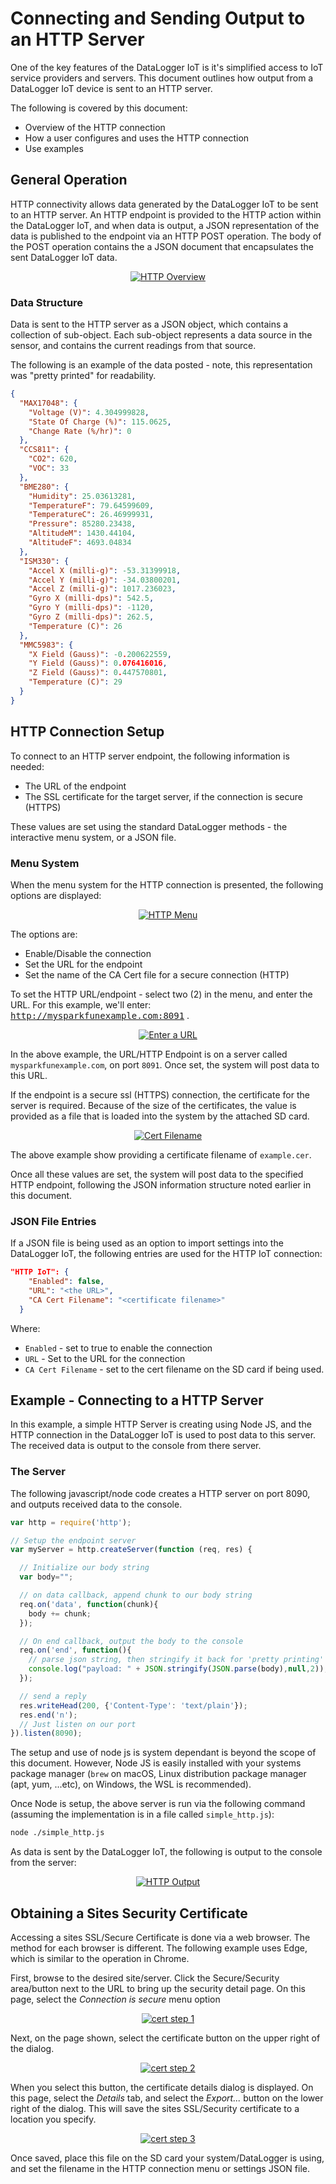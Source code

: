 # Connecting and Sending Output to an HTTP Server

One of the key features of the DataLogger IoT is it's simplified access to IoT service providers and servers. This document outlines how output from a DataLogger IoT device is sent to an HTTP server.

The following is covered by this document:

* Overview of the HTTP connection
* How a user configures and uses the HTTP connection
* Use examples



## General Operation

HTTP connectivity allows data generated by the DataLogger IoT to be sent to an HTTP server. An HTTP endpoint is provided to the HTTP action within the DataLogger IoT, and when data is output, a JSON representation of the data is published to the endpoint via an HTTP POST operation. The body of the POST operation contains the a JSON document that encapsulates the sent DataLogger IoT data.

<div style="text-align: center">
  <a href="../assets/iot_http_overview.png"><img src="../assets/iot_http_overview.png" alt="HTTP Overview"></a>
</div>




### Data Structure

Data is sent to the HTTP server as a JSON object, which contains a collection of sub-object. Each sub-object represents a data source in the sensor, and contains the current readings from that source.

The following is an example of the data posted - note, this representation was "pretty printed" for readability.

```json
{
  "MAX17048": {
    "Voltage (V)": 4.304999828,
    "State Of Charge (%)": 115.0625,
    "Change Rate (%/hr)": 0
  },
  "CCS811": {
    "CO2": 620,
    "VOC": 33
  },
  "BME280": {
    "Humidity": 25.03613281,
    "TemperatureF": 79.64599609,
    "TemperatureC": 26.46999931,
    "Pressure": 85280.23438,
    "AltitudeM": 1430.44104,
    "AltitudeF": 4693.04834
  },
  "ISM330": {
    "Accel X (milli-g)": -53.31399918,
    "Accel Y (milli-g)": -34.03800201,
    "Accel Z (milli-g)": 1017.236023,
    "Gyro X (milli-dps)": 542.5,
    "Gyro Y (milli-dps)": -1120,
    "Gyro Z (milli-dps)": 262.5,
    "Temperature (C)": 26
  },
  "MMC5983": {
    "X Field (Gauss)": -0.200622559,
    "Y Field (Gauss)": 0.076416016,
    "Z Field (Gauss)": 0.447570801,
    "Temperature (C)": 29
  }
}
```



## HTTP Connection Setup

To connect to an HTTP server endpoint, the following information is needed:

* The URL of the endpoint
* The SSL certificate for the target server, if the connection is secure (HTTPS)

These values are set using the standard DataLogger methods - the interactive menu system, or a JSON file.



### Menu System

When the menu system for the HTTP connection is presented, the following options are displayed:

<div style="text-align: center">
  <a href="../assets/assets/SparkFun_Datalogger_IoT_HTTP_Menu.JPG"><img src="../assets/SparkFun_Datalogger_IoT_HTTP_Menu.JPG" alt="HTTP Menu"></a>
</div>

The options are:

* Enable/Disable the connection
* Set the URL for the endpoint
* Set the name of the CA Cert file for a secure connection (HTTP)

To set the HTTP URL/endpoint - select two (2) in the menu, and enter the URL. For this example, we'll enter: <kbd>http://mysparkfunexample.com:8091</kbd> .

<div style="text-align: center">
  <a href="../assets/iot_http_url.png"><img src="../assets/iot_http_url.png" alt="Enter a URL"></a>
</div>

In the above example, the URL/HTTP Endpoint is on a server called `mysparkfunexample.com`, on port `8091`. Once set, the system will post data to this URL.

If the endpoint is a secure ssl (HTTPS) connection, the certificate for the server is required. Because of the size of the certificates, the value is provided as a file that is loaded into the system by the attached SD card.

<div style="text-align: center">
  <a href="../assets/iot_http_cert.png"><img src="../assets/iot_http_cert.png" alt="Cert Filename"></a>
</div>

The above example show providing a certificate filename of `example.cer`.

Once all these values are set, the system will post data to the specified HTTP endpoint, following the JSON information structure noted earlier in this document.



### JSON File Entries

If a JSON file is being used as an option to import settings into the DataLogger IoT, the following entries are used for the HTTP IoT connection:

```json
"HTTP IoT": {
    "Enabled": false,
    "URL": "<the URL>",
    "CA Cert Filename": "<certificate filename>"
  }
```

Where:

* `Enabled` - set to true to enable the connection
* `URL` - Set to the URL for the connection
* `CA Cert Filename` - set to the cert filename on the SD card if being used.




## Example - Connecting to a HTTP Server

In this example, a simple HTTP Server is creating using Node JS, and the HTTP connection in the DataLogger IoT is used to post data to this server. The received data is output to the console from there server.



### The Server

The following javascript/node code creates a HTTP server on port 8090, and outputs received data to the console.

```javascript
var http = require('http');

// Setup the endpoint server
var myServer = http.createServer(function (req, res) {

  // Initialize our body string
  var body="";

  // on data callback, append chunk to our body string
  req.on('data', function(chunk){
	body += chunk;
  });

  // On end callback, output the body to the console
  req.on('end', function(){
    // parse json string, then stringify it back for 'pretty printing'
    console.log("payload: " + JSON.stringify(JSON.parse(body),null,2));
  });

  // send a reply
  res.writeHead(200, {'Content-Type': 'text/plain'});
  res.end('n');
  // Just listen on our port
}).listen(8090);
```

The setup and use of node js is system dependant is beyond the scope of this document. However, Node JS is easily installed with your systems package manager (`brew` on macOS, Linux distribution package manager (apt, yum, ...etc), on Windows, the WSL is recommended).

Once Node is setup, the above server is run via the following command (assuming the implementation is in a file called `simple_http.js`):

```sh
node ./simple_http.js
```

As data is sent by the DataLogger IoT, the following is output to the console from the server:

<div style="text-align: center">
  <a href="../assets/iot_http_ex_http.png"><img src="../assets/iot_http_ex_http.png" alt="HTTP Output"></a>
</div>




## Obtaining a Sites Security Certificate

Accessing a sites SSL/Secure Certificate is done via a web browser. The method for each browser is different. The following example uses Edge, which is similar to the operation in Chrome.


First, browse to the desired site/server. Click the Secure/Security area/button next to the URL to bring up the security detail page. On this page, select the *Connection is secure* menu option

<div style="text-align: center">
  <a href="../assets/iot_http_cert_1.png"><img src="../assets/iot_http_cert_1.png" alt="cert step 1"></a>
</div>

Next, on the page shown, select the certificate button on the upper right of the dialog.

<div style="text-align: center">
  <a href="../assets/iot_http_cert_2.png"><img src="../assets/iot_http_cert_2.png" alt="cert step 2"></a>
</div>

When you select this button, the certificate details dialog is displayed. On this page, select the *Details* tab, and select the *Export...* button on the lower right of the dialog. This will save the sites SSL/Security certificate to a location you specify.


<div style="text-align: center">
  <a href="../assets/iot_http_cert_3.png"><img src="../assets/iot_http_cert_3.png" alt="cert step 3"></a>
</div>


Once saved, place this file on the SD card your system/DataLogger is using, and set the filename in the HTTP connection menu or settings JSON file.
